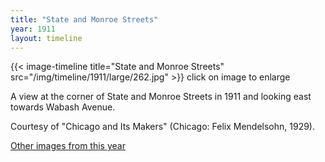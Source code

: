 ```yaml
---
title: "State and Monroe Streets"
year: 1911
layout: timeline
---
```


{{< image-timeline title="State and Monroe Streets" src="/img/timeline/1911/large/262.jpg" >}}
click on image to enlarge

A view at the corner of State and Monroe Streets in 1911 and looking east towards Wabash Avenue. 

Courtesy of "Chicago and Its Makers" (Chicago: Felix Mendelsohn, 1929).

[Other images from this year](/historical/timeline/1911)